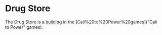 # Drug Store

The Drug Store is a [building](building) in the [Call%20to%20Power%20games]("Call to Power" games).